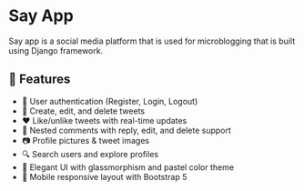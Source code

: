 # Say App
Say app is a social media platform that is used for microblogging that is built using Django framework.


## 🚀 Features

- 🔐 User authentication (Register, Login, Logout)
- 📝 Create, edit, and delete tweets
- ❤️ Like/unlike tweets with real-time updates
- 💬 Nested comments with reply, edit, and delete support
- 📷 Profile pictures & tweet images
- 🔍 Search users and explore profiles
- 🎨 Elegant UI with glassmorphism and pastel color theme
- 📱 Mobile responsive layout with Bootstrap 5
